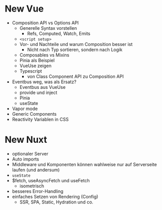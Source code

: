 # New Vue

- Composition API vs Options API
  - Generelle Syntax vorstellen
    - Refs, Computed, Watch, Emits
  - `<script setup>`
  - Vor- und Nachteile und warum Composition besser ist
    - Nicht nach Typ sortieren, sondern nach Logik
  - Composables vs Mixins
  - Pinia als Beispiel
  - VueUse zeigen
  - Typescript
    - von Class Component API zu Composition API
- Eventbus weg, was als Ersatz?
  - Eventbus aus VueUse
  - provide und inject
  - Pinia
  - useState
- Vapor mode
- Generic Components
- Reactivity Variablen in CSS

# New Nuxt
- optionaler Server
- Auto imports
- Middleware und Komponenten können wahlweise nur auf Serverseite laufen (und andersum)
- `useState`
- $fetch, useAsyncFetch und useFetch
  - isometrisch
- besseres Error-Handling
- einfaches Setzen von Rendering (Config)
  - SSR, SPA, Static, Hydration und co.
